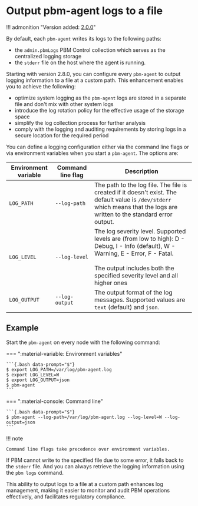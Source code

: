 # Output pbm-agent logs to a file

!!! admonition "Version added: [2.0.0](../release-notes/2.0.0.md)"


By default, each `pbm-agent` writes its logs to the following paths:

* the `admin.pbmLogs` PBM Control collection which serves as the centralized logging storage
* the `stderr` file on the host where the agent is running.

Starting with version 2.8.0, you can configure every `pbm-agent` to output logging information to a file at a custom path. This enhancement enables you to achieve the following:

* optimize system logging as the `pbm-agent` logs are stored in a separate file and don't mix with other system logs
* introduce the log rotation policy for the effective usage of the storage space 
* simplify the log collection process for further analysis
* comply with the logging and auditing requirements by storing logs in a secure location for the required period

You can define a logging configuration either via the command line flags or via environment variables when you start a `pbm-agent`. The options are:

| Environment variable | Command line flag | Description | 
|----------------------|-------------------|-------------|
| `LOG_PATH` | `--log-path` | The path to the log file. The file is created if it doesn't exist. The default value is `/dev/stderr` which means that the logs are written to the standard error output. |
| `LOG_LEVEL` | `--log-level` | The log severity level. Supported levels are (from low to high): D - Debug, I - Info (default), W - Warning, E - Error, F - Fatal.<br><br> The output includes both the specified severity level and all higher ones |
| `LOG_OUTPUT`| `--log-output` | The output format of the log messages. Supported values are `text` (default) and `json`. |

## Example

Start the `pbm-agent` on every node with the following command:

=== ":material-variable: Environment variables"

	```{.bash data-prompt="$"}
	$ export LOG_PATH=/var/log/pbm-agent.log
	$ export LOG_LEVEL=W
	$ export LOG_OUTPUT=json
	$ pbm-agent
	```

=== ":material-console: Command line"

	```{.bash data-prompt="$"}
	$ pbm-agent --log-path=/var/log/pbm-agent.log --log-level=W --log-output=json
	```

!!! note

    Command line flags take precedence over environment variables.

If PBM cannot write to the specified file due to some error, it falls back to the `stderr` file. And you can always retrieve the logging information using the `pbm logs` command.

This ability to output logs to a file at a custom path enhances log management, making it easier to monitor and audit PBM operations effectively, and facilitates regulatory compliance.